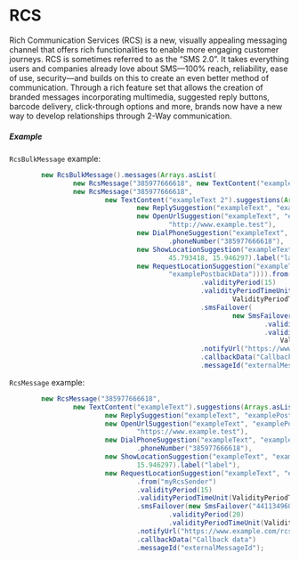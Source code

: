 RCS
===

Rich Communication Services (RCS) is a new, visually appealing messaging channel that offers rich functionalities to enable more engaging customer journeys. RCS is sometimes referred to as the “SMS 2.0”. It takes everything users and companies already love about SMS—100% reach, reliability, ease of use, security—and builds on this to create an even better method of communication. Through a rich feature set that allows the creation of branded messages incorporating multimedia, suggested reply buttons, barcode delivery, click-through options and more, brands now have a new way to develop relationships through 2-Way communication.

##### Example

`RcsBulkMessage` example:

```java
        new RcsBulkMessage().messages(Arrays.asList(
                new RcsMessage("385977666618", new TextContent("exampleText 1")),
                new RcsMessage("385977666618",
                        new TextContent("exampleText 2").suggestions(Arrays.asList(
                                new ReplySuggestion("exampleText", "examplePostbackData"),
                                new OpenUrlSuggestion("exampleText", "examplePostbackData",
                                        "http://www.example.test"),
                                new DialPhoneSuggestion("exampleText", "examplePostbackData")
                                        .phoneNumber("385977666618"),
                                new ShowLocationSuggestion("exampleText", "examplePostbackData",
                                        45.793418, 15.946297).label("label"),
                                new RequestLocationSuggestion("exampleText",
                                        "examplePostbackData")))).from("myRcsSender")
                                                .validityPeriod(15)
                                                .validityPeriodTimeUnit(
                                                        ValidityPeriodTimeUnit.MINUTES)
                                                .smsFailover(
                                                        new SmsFailover("441134960000", "Some text")
                                                                .validityPeriod(20)
                                                                .validityPeriodTimeUnit(
                                                                    ValidityPeriodTimeUnit.MINUTES))
                                                .notifyUrl("https://www.example.com/rcs")
                                                .callbackData("Callback data")
                                                .messageId("externalMessageId")));
```

`RcsMessage` example:


```java
        new RcsMessage("385977666618",
                new TextContent("exampleText").suggestions(Arrays.asList(
                        new ReplySuggestion("exampleText", "examplePostbackData"),
                        new OpenUrlSuggestion("exampleText", "examplePostbackData",
                                "https://www.example.test"),
                        new DialPhoneSuggestion("exampleText", "examplePostbackData")
                                .phoneNumber("385977666618"),
                        new ShowLocationSuggestion("exampleText", "examplePostbackData", 45.793418,
                                15.946297).label("label"),
                        new RequestLocationSuggestion("exampleText", "examplePostbackData"))))
                                .from("myRcsSender")
                                .validityPeriod(15)
                                .validityPeriodTimeUnit(ValidityPeriodTimeUnit.MINUTES)
                                .smsFailover(new SmsFailover("441134960000", "Some text")
                                        .validityPeriod(20)
                                        .validityPeriodTimeUnit(ValidityPeriodTimeUnit.MINUTES))
                                .notifyUrl("https://www.example.com/rcs")
                                .callbackData("Callback data")
                                .messageId("externalMessageId");
```
